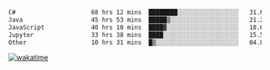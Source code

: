 <!--START_SECTION:waka-->

```txt
C#                     68 hrs 12 mins  ████████░░░░░░░░░░░░░░░░░   31.61 %
Java                   45 hrs 53 mins  █████▒░░░░░░░░░░░░░░░░░░░   21.26 %
JavaScript             40 hrs 10 mins  ████▓░░░░░░░░░░░░░░░░░░░░   18.61 %
Jupyter                33 hrs 38 mins  ████░░░░░░░░░░░░░░░░░░░░░   15.58 %
Other                  10 hrs 31 mins  █▒░░░░░░░░░░░░░░░░░░░░░░░   04.88 %
```

<!--END_SECTION:waka-->
[![wakatime](https://wakatime.com/badge/user/6c2f442e-41b4-42e3-bc06-d5d8203ad1da.svg)](https://wakatime.com/@6c2f442e-41b4-42e3-bc06-d5d8203ad1da)
